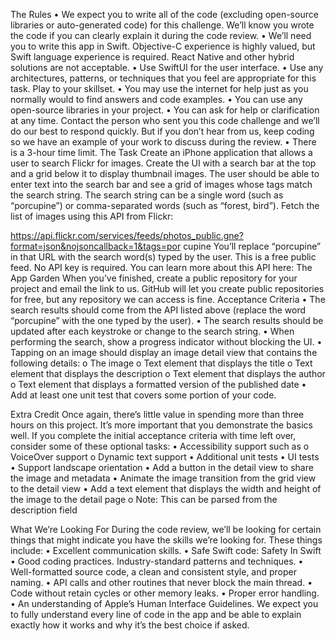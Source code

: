 The Rules
• We expect you to write all of the code (excluding open-source libraries or auto-generated
code) for this challenge. We’ll know you wrote the code if you can clearly explain it during
the code review.
• We’ll need you to write this app in Swift. Objective-C experience is highly valued, but Swift
language experience is required. React Native and other hybrid solutions are not acceptable.
• Use SwiftUI for the user interface.
• Use any architectures, patterns, or techniques that you feel are appropriate for this task. Play
to your skillset.
• You may use the internet for help just as you normally would to find answers and code
examples.
• You can use any open-source libraries in your project.
• You can ask for help or clarification at any time. Contact the person who sent you this code
challenge and we’ll do our best to respond quickly. But if you don’t hear from us, keep
coding so we have an example of your work to discuss during the review.
• There is a 3-hour time limit.
The Task
Create an iPhone application that allows a user to search Flickr for images.
Create the UI with a search bar at the top and a grid below it to display thumbnail images.
The user should be able to enter text into the search bar and see a grid of images whose tags match
the search string. The search string can be a single word (such as “porcupine”) or comma-separated
words (such as “forest, bird”).
Fetch the list of images using this API from Flickr:

https://api.flickr.com/services/feeds/photos_public.gne?format=json&nojsoncallback=1&tags=por
cupine
You’ll replace “porcupine” in that URL with the search word(s) typed by the user.
This is a free public feed. No API key is required. You can learn more about this API here: The App
Garden
When you’ve finished, create a public repository for your project and email the link to us. GitHub
will let you create public repositories for free, but any repository we can access is fine.
Acceptance Criteria
• The search results should come from the API listed above (replace the word “porcupine”
with the one typed by the user).
• The search results should be updated after each keystroke or change to the search string.
• When performing the search, show a progress indicator without blocking the UI.
• Tapping on an image should display an image detail view that contains the following details:
o The image
o Text element that displays the title
o Text element that displays the description
o Text element that displays the author
o Text element that displays a formatted version of the published date
• Add at least one unit test that covers some portion of your code.

Extra Credit
Once again, there’s little value in spending more than three hours on this project. It’s more
important that you demonstrate the basics well. If you complete the initial acceptance criteria with
time left over, consider some of these optional tasks:
• Accessibility support such as
o VoiceOver support
o Dynamic text support
• Additional unit tests
• UI tests
• Support landscape orientation
• Add a button in the detail view to share the image and metadata
• Animate the image transition from the grid view to the detail view
• Add a text element that displays the width and height of the image to the detail page
o Note: This can be parsed from the description field

What We’re Looking For
During the code review, we’ll be looking for certain things that might indicate you have the skills
we’re looking for. These things include:
• Excellent communication skills.
• Safe Swift code: Safety In Swift
• Good coding practices. Industry-standard patterns and techniques.
• Well-formatted source code, a clean and consistent style, and proper naming.
• API calls and other routines that never block the main thread.
• Code without retain cycles or other memory leaks.
• Proper error handling.
• An understanding of Apple’s Human Interface Guidelines.
We expect you to fully understand every line of code in the app and be able to explain exactly how it
works and why it’s the best choice if asked.
